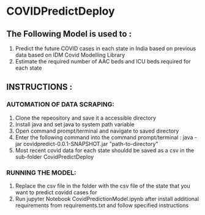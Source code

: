 # COVIDPredictDeploy

## The Following Model is used to :
1. Predict the future COVID cases in each state in India based on previous data based on IDM Covid Modelling Library
2. Estimate the required number of AAC beds and ICU beds required for each state

## INSTRUCTIONS :
### AUTOMATION OF DATA SCRAPING:
1. Clone the repeository and save it a accessible directory
2.  Install java and set java to system path variable
3. Open command prompt/terminal and navigate to saved directory
4. Enter the following command into the command prompt/terminal : java -jar covidpredict-0.0.1-SNAPSHOT.jar "path-to-directory"
5. Most recent covid data for each state shouldd be saved as a csv in the sub-folder CovidPredictDeploy

### RUNNING THE MODEL:
1. Replace the csv file in the folder with the csv file of the state that you want to predict covidd cases for
2. Run jupyter Notebook CovidPredictionModel.ipynb after install additional requirements from requirements.txt and follow specified instructions 

